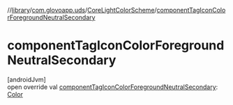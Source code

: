 //[library](../../../index.md)/[com.glovoapp.uds](../index.md)/[CoreLightColorScheme](index.md)/[componentTagIconColorForegroundNeutralSecondary](component-tag-icon-color-foreground-neutral-secondary.md)

# componentTagIconColorForegroundNeutralSecondary

[androidJvm]\
open override val [componentTagIconColorForegroundNeutralSecondary](component-tag-icon-color-foreground-neutral-secondary.md): [Color](https://developer.android.com/reference/kotlin/androidx/compose/ui/graphics/Color.html)
